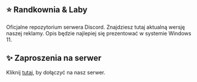 ## ⭐ Randkownia & Laby
Oficjalne repozytorium serwera Discord. Znajdziesz tutaj aktualną wersję naszej reklamy. Opis będzie najlepiej się prezentować w systemie Windows 11.

## ✨ Zaproszenia na serwer
Kliknij <a href="https://discord.gg/WeDskJZuNb" target="_blank">tutaj</a>, by dołączyć na nasz serwer.